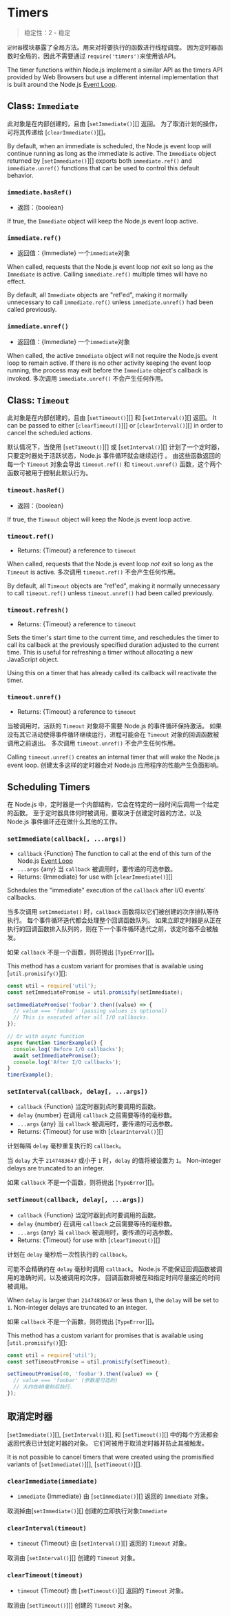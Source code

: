 # Timers

<!--introduced_in=v0.10.0-->

> 稳定性：2 - 稳定

`定时器`模块暴露了全局方法。用来对将要执行的函数进行线程调度。 因为定时器函数时全局的，因此不需要通过 `require('timers')`来使用该API。

The timer functions within Node.js implement a similar API as the timers API provided by Web Browsers but use a different internal implementation that is built around the Node.js [Event Loop](https://nodejs.org/en/docs/guides/event-loop-timers-and-nexttick/#setimmediate-vs-settimeout).

## Class: `Immediate`

此对象是在内部创建的，且由 [`setImmediate()`][] 返回。 为了取消计划的操作，可将其传递给 [`clearImmediate()`][]。

By default, when an immediate is scheduled, the Node.js event loop will continue running as long as the immediate is active. The `Immediate` object returned by [`setImmediate()`][] exports both `immediate.ref()` and `immediate.unref()` functions that can be used to control this default behavior.

### `immediate.hasRef()`
<!-- YAML
added: v11.0.0
-->

* 返回：{boolean}

If true, the `Immediate` object will keep the Node.js event loop active.

### `immediate.ref()`
<!-- YAML
added: v9.7.0
-->

* 返回值：{Immediate} 一个`immediate`对象

When called, requests that the Node.js event loop *not* exit so long as the `Immediate` is active. Calling `immediate.ref()` multiple times will have no effect.

By default, all `Immediate` objects are "ref'ed", making it normally unnecessary to call `immediate.ref()` unless `immediate.unref()` had been called previously.

### `immediate.unref()`
<!-- YAML
added: v9.7.0
-->

* 返回值：{Immediate} 一个`immediate`对象

When called, the active `Immediate` object will not require the Node.js event loop to remain active. If there is no other activity keeping the event loop running, the process may exit before the `Immediate` object's callback is invoked. 多次调用 `immediate.unref()` 不会产生任何作用。

## Class: `Timeout`

此对象是在内部创建的，且由 [`setTimeout()`][] 和 [`setInterval()`][] 返回。 It can be passed to either [`clearTimeout()`][] or [`clearInterval()`][] in order to cancel the scheduled actions.

默认情况下，当使用 [`setTimeout()`][] 或 [`setInterval()`][] 计划了一个定时器，只要定时器处于活跃状态，Node.js 事件循环就会继续运行 。 由这些函数返回的每一个 `Timeout` 对象会导出 `timeout.ref()` 和 `timeout.unref()` 函数，这个两个函数可被用于控制此默认行为。

### `timeout.hasRef()`
<!-- YAML
added: v11.0.0
-->

* 返回：{boolean}

If true, the `Timeout` object will keep the Node.js event loop active.

### `timeout.ref()`
<!-- YAML
added: v0.9.1
-->

* Returns: {Timeout} a reference to `timeout`

When called, requests that the Node.js event loop *not* exit so long as the `Timeout` is active. 多次调用 `timeout.ref()` 不会产生任何作用。

By default, all `Timeout` objects are "ref'ed", making it normally unnecessary to call `timeout.ref()` unless `timeout.unref()` had been called previously.

### `timeout.refresh()`
<!-- YAML
added: v10.2.0
-->

* Returns: {Timeout} a reference to `timeout`

Sets the timer's start time to the current time, and reschedules the timer to call its callback at the previously specified duration adjusted to the current time. This is useful for refreshing a timer without allocating a new JavaScript object.

Using this on a timer that has already called its callback will reactivate the timer.

### `timeout.unref()`
<!-- YAML
added: v0.9.1
-->

* Returns: {Timeout} a reference to `timeout`

当被调用时，活跃的 `Timeout` 对象将不需要 Node.js 的事件循环保持激活。 如果没有其它活动使得事件循环继续运行，进程可能会在 `Timeout` 对象的回调函数被调用之前退出。 多次调用 `timeout.unref()` 不会产生任何作用。

Calling `timeout.unref()` creates an internal timer that will wake the Node.js event loop. 创建太多这样的定时器会对 Node.js 应用程序的性能产生负面影响。

## Scheduling Timers

在 Node.js 中，定时器是一个内部结构，它会在特定的一段时间后调用一个给定的函数。 至于定时器具体何时被调用，要取决于创建定时器的方法，以及 Node.js 事件循环还在做什么其他的工作。

### `setImmediate(callback[, ...args])`
<!-- YAML
added: v0.9.1
-->

* `callback` {Function} The function to call at the end of this turn of the Node.js [Event Loop](https://nodejs.org/en/docs/guides/event-loop-timers-and-nexttick/#setimmediate-vs-settimeout)
* `...args` {any} 当 `callback` 被调用时，要传递的可选参数。
* Returns: {Immediate} for use with [`clearImmediate()`][]

Schedules the "immediate" execution of the `callback` after I/O events' callbacks.

当多次调用 `setImmediate()` 时，`callback` 函数将以它们被创建的次序排队等待执行。 每个事件循环迭代都会处理整个回调函数队列。 如果立即定时器是从正在执行的回调函数排入队列的，则在下一个事件循环迭代之前，该定时器不会被触发。

如果 `callback` 不是一个函数，则将抛出 [`TypeError`][]。

This method has a custom variant for promises that is available using [`util.promisify()`][]:

```js
const util = require('util');
const setImmediatePromise = util.promisify(setImmediate);

setImmediatePromise('foobar').then((value) => {
  // value === 'foobar' (passing values is optional)
  // This is executed after all I/O callbacks.
});

// Or with async function
async function timerExample() {
  console.log('Before I/O callbacks');
  await setImmediatePromise();
  console.log('After I/O callbacks');
}
timerExample();
```

### `setInterval(callback, delay[, ...args])`
<!-- YAML
added: v0.0.1
-->

* `callback` {Function} 当定时器到点时要调用的函数。
* `delay` {number} 在调用 `callback` 之前需要等待的毫秒数。
* `...args` {any} 当 `callback` 被调用时，要传递的可选参数。
* Returns: {Timeout} for use with [`clearInterval()`][]

计划每隔 `delay` 毫秒重复执行的 `callback`。

当 `delay` 大于 `2147483647` 或小于 `1` 时，`delay` 的值将被设置为 `1`。 Non-integer delays are truncated to an integer.

如果 `callback` 不是一个函数，则将抛出 [`TypeError`][]。

### `setTimeout(callback, delay[, ...args])`
<!-- YAML
added: v0.0.1
-->

* `callback` {Function} 当定时器到点时要调用的函数。
* `delay` {number} 在调用 `callback` 之前需要等待的毫秒数。
* `...args` {any} 当 `callback` 被调用时，要传递的可选参数。
* Returns: {Timeout} for use with [`clearTimeout()`][]

计划在 `delay` 毫秒后一次性执行的 `callback`。

可能不会精确的在 `delay` 毫秒时调用 `callback`。 Node.js 不能保证回调函数被调用的准确时间，以及被调用的次序。 回调函数将被在和指定时间尽量接近的时间被调用。

When `delay` is larger than `2147483647` or less than `1`, the `delay` will be set to `1`. Non-integer delays are truncated to an integer.

如果 `callback` 不是一个函数，则将抛出 [`TypeError`][]。

This method has a custom variant for promises that is available using [`util.promisify()`][]:

```js
const util = require('util');
const setTimeoutPromise = util.promisify(setTimeout);

setTimeoutPromise(40, 'foobar').then((value) => {
  // value === 'foobar' (参数是可选的)
  // 大约在40毫秒后执行.
});
```

## 取消定时器

[`setImmediate()`][], [`setInterval()`][], 和 [`setTimeout()`][] 中的每个方法都会返回代表已计划定时器的对象。 它们可被用于取消定时器并防止其被触发。

It is not possible to cancel timers that were created using the promisified variants of [`setImmediate()`][], [`setTimeout()`][].

### `clearImmediate(immediate)`
<!-- YAML
added: v0.9.1
-->

* `immediate` {Immediate} 由 [`setImmediate()`][] 返回的 `Immediate` 对象。

取消掉由[`setImmediate()`][] 创建的立即执行对象`Immediate`

### `clearInterval(timeout)`
<!-- YAML
added: v0.0.1
-->

* `timeout` {Timeout} 由 [`setInterval()`][] 返回的 `Timeout` 对象。

取消由 [`setInterval()`][] 创建的 `Timeout` 对象。

### `clearTimeout(timeout)`
<!-- YAML
added: v0.0.1
-->

* `timeout` {Timeout} 由 [`setTimeout()`][] 返回的 `Timeout` 对象。

取消由 [`setTimeout()`][] 创建的 `Timeout` 对象。
